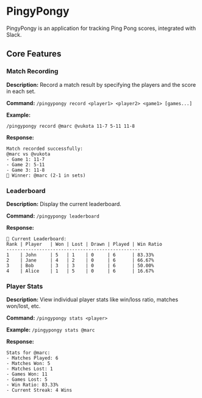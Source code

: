 # PingyPongy

PingyPongy is an application for tracking Ping Pong scores, integrated with Slack.

## Core Features

### Match Recording

**Description:** Record a match result by specifying the players and the score in each set.

**Command:** `/pingypongy record <player1> <player2> <game1> [games...]`

**Example:**

```
/pingypongy record @marc @vukota 11-7 5-11 11-8
```

**Response:**

```
Match recorded successfully:
@marc vs @vukota
- Game 1: 11-7
- Game 2: 5-11
- Game 3: 11-8
🎉 Winner: @marc (2-1 in sets)
```

### Leaderboard

**Description:** Display the current leaderboard.

**Command:** `/pingypongy leaderboard`

**Response:**

```
🏓 Current Leaderboard:
Rank | Player   | Won | Lost | Drawn | Played | Win Ratio
-------------------------------------------------
1    | John     | 5   | 1    | 0     | 6      | 83.33%
2    | Jane     | 4   | 2    | 0     | 6      | 66.67%
3    | Bob      | 3   | 3    | 0     | 6      | 50.00%
4    | Alice    | 1   | 5    | 0     | 6      | 16.67%
```

### Player Stats

**Description:** View individual player stats like win/loss ratio, matches won/lost, etc.

**Command:** `/pingypongy stats <player>`

**Example:** `/pingypongy stats @marc`

**Response:**

```
Stats for @marc:
- Matches Played: 6
- Matches Won: 5
- Matches Lost: 1
- Games Won: 11
- Games Lost: 5
- Win Ratio: 83.33%
- Current Streak: 4 Wins
```
